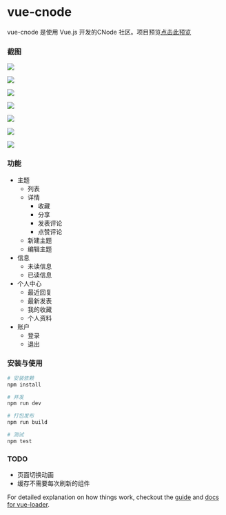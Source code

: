 # vue-cnode

vue-cnode 是使用 Vue.js 开发的CNode 社区。项目预览[点击此预览](https://sufangyu.github.io/project/vue-cnode/index.html)
 
### 截图

![](./screenshot/01.jpg)

![](./screenshot/02.jpg)

![](./screenshot/08.jpg)

![](./screenshot/03.jpg)

![](./screenshot/04.jpg)

![](./screenshot/06.jpg)

![](./screenshot/07.jpg)


### 功能

* 主题
  * 列表
  * 详情
    * 收藏
    * 分享
    * 发表评论
    * 点赞评论
  * 新建主题
  * 编辑主题
* 信息
  * 未读信息
  * 已读信息
* 个人中心
  * 最近回复
  * 最新发表
  * 我的收藏
  * 个人资料
* 账户
  * 登录
  * 退出

### 安装与使用

``` bash
# 安装依赖
npm install

# 开发
npm run dev

# 打包发布
npm run build

# 测试
npm test
```

### TODO
* 页面切换动画
* 缓存不需要每次刷新的组件


For detailed explanation on how things work, checkout the [guide](http://vuejs-templates.github.io/webpack/) and [docs for vue-loader](http://vuejs.github.io/vue-loader).
